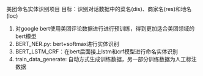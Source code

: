 美团命名实体识别项目
目标：识别对话数据中的菜名(dis)、商家名(res)和地名(loc)

1. 对google bert使用美团评论数据进行进行预训练，得到更加适合美团领域的bert模型
2. BERT_NER.py: bert+softmax进行实体识别
3. BERT_LSTM_CRF：在bert后面接上lstm和crf模型进行命名实体识别
4. train_data_generate: 自动方式生成训练数据，另一部分训练数据为人工标注数据